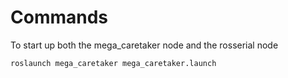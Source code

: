 Commands
===========

To start up both the mega_caretaker node and the rosserial node
```
roslaunch mega_caretaker mega_caretaker.launch
```

